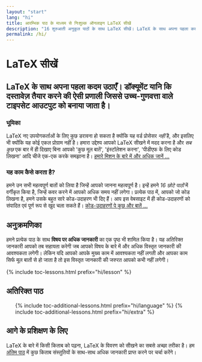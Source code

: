 ```yaml
---
layout: "start"
lang: "hi"
title: आरम्भिक पाठ के माध्यम से निःशुल्क ऑनलाइन LaTeX सीखें
description: "16 शुरुआती अनुकूल पाठों के साथ LaTeX सीखें। LaTeX के साथ अपना पहला कदम उठाएँ। डॉक्यूमेंट यानि कि दस्तावेज़ तैयार करने की ऐसी प्रणाली जिससे उच्च-गुणवत्ता वाले टाइपसेट आउटपुट को बनाया जाता है।"
permalink: /hi/
---
```


# LaTeX सीखें

<h2 class="heading__introduction">LaTeX के साथ अपना पहला कदम उठाएँ। डॉक्यूमेंट यानि कि दस्तावेज़ तैयार करने की ऐसी प्रणाली जिससे उच्च-गुणवत्ता वाले टाइपसेट आउटपुट को बनाया जाता है।</h2>

<div
  class="text-columns">
  <section>
    <h3 class="text-columns__heading">भूमिका</h3>
    <p>LaTeX नए उपयोगकर्ताओं के लिए कुछ डरावना हो सकता है क्योंकि यह वर्ड प्रोसेसर <em>नहीं</em> है, और इसलिए भी क्योंकि यह कोई एकल प्रोग्राम नहीं है। हमारा उद्देश्य आपको LaTeX सीखने में मदद करना है और <em>सब कुछ</em> एक बार में ही दिखाए बिना आपको 'कुछ मूल बातें', 'इंस्टॉलेशन करना', 'पीडीएफ के लिए कोड लिखना' आदि चीजे एक-एक करके समझाना है। <a href="./mission">हमारे मिशन के बारे में और अधिक जानें &hellip;</a></p>
  </section>
  <section>
    <h3 class="text-columns__heading">यह काम कैसे करता है?</h3>
      <p>हमने उन सभी महत्वपूर्ण बातों को लिया है जिन्हें आपको जानना महत्वपूर्ण है। इन्हें हमने <em>16 छोटे पाठों</em> में वर्गीकृत किया है, जिन्हें कवर करने में आपको अधिक समय नहीं लगेगा। प्रत्येक पाठ में, आपको जो कोड लिखना है, हमने उसके बहुत सारे कोड-उदाहरण भी दिए हैं। आप इस वेबसाइट में ही कोड-उदाहरणों को संपादित एवं पूर्ण रूप से खुद चला सकते हैं। <a href="./help#examples">कोड-उदाहरणों पे कुछ और बातें &hellip;</a></p>
  </section>
</div>

<h2 class="heading__toc" id="toc">अनुक्रमणिका</h2>

<p class="paragraph__toc">हमने प्रत्येक पाठ के साथ <b>विषय पर अधिक जानकारी</b> का एक पृष्ठ भी शामिल किया है। यह अतिरिक्त जानकारी आपको तब सहायता करेगी जब आपको विषय के बारे में और अधिक विस्तृत जानकारी की आवश्यकता लगेगी। लेकिन यदि आपको आपके मुख्य काम में आवश्यकता नहीं लगती और आपका काम सिर्फ मूल बातों से हो जाता है तो इस विस्तृत जानकारी की जरुरत आपको कभी नहीं लगेगी।
</p>

{% include toc-lessons.html prefix="hi/lesson" %}

<h2 class="heading__toc">अतिरिक्त पाठ</h2>
<ul class="lessons-toc">
  {% include toc-additional-lessons.html prefix="hi/language" %}
  {% include toc-additional-lessons.html prefix="hi/extra" %}
</ul>


## आगे के प्रशिक्षण के लिए

LaTeX के बारे में किसी किताब को पढ़ना, LaTeX के विवरण को सीखने का सबसे अच्छा तरीका है। हम [अंतिम पाठ](./lesson-16) में कुछ किताब संस्तुतियों के साथ-साथ अधिक जानकारी प्राप्त करने पर चर्चा करेंगे।

